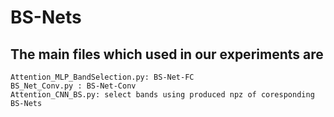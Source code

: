 # BS-Nets
## The main files which used in our experiments are
    Attention_MLP_BandSelection.py: BS-Net-FC
    BS_Net_Conv.py : BS-Net-Conv 
    Attention_CNN_BS.py: select bands using produced npz of coresponding BS-Nets
